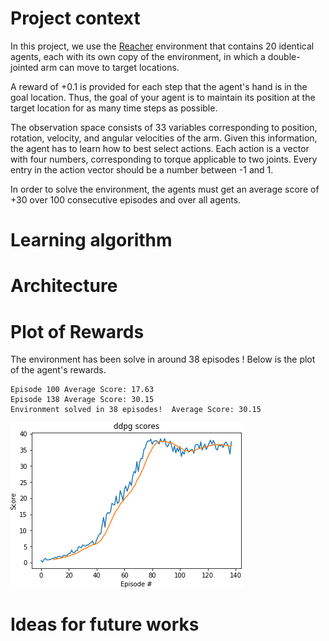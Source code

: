 # Project context

In this project, we use the [Reacher](https://github.com/Unity-Technologies/ml-agents/blob/master/docs/Learning-Environment-Examples.md#reacher) environment that contains 20 identical agents, each with its own copy of the environment, in which a double-jointed arm can move to target locations.

A reward of +0.1 is provided for each step that the agent's hand is in the goal location. Thus, the goal of your agent is to maintain its position at the target location for as many time steps as possible.

The observation space consists of 33 variables corresponding to position, rotation, velocity, and angular velocities of the arm. Given this information, the agent has to learn how to best select actions. Each action is a vector with four numbers, corresponding to torque applicable to two joints. Every entry in the action vector should be a number between -1 and 1.

In order to solve the environment, the agents must get an average score of +30 over 100 consecutive episodes and over all agents.

# Learning algorithm


# Architecture


# Plot of Rewards
The environment has been solve in around 38 episodes ! Below is the plot of the agent's rewards.

```
Episode 100	Average Score: 17.63
Episode 138	Average Score: 30.15
Environment solved in 38 episodes!	Average Score: 30.15
```
![](figures/ddpg_scores.png)

# Ideas for future works
